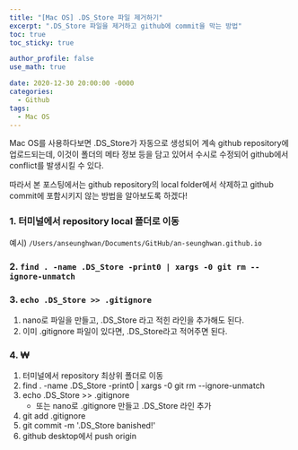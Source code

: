 ```yaml
---
title: "[Mac OS] .DS_Store 파일 제거하기"
excerpt: ".DS_Store 파일을 제거하고 github에 commit을 막는 방법"
toc: true
toc_sticky: true

author_profile: false
use_math: true

date: 2020-12-30 20:00:00 -0000
categories: 
  - Github
tags:
  - Mac OS
---
```


Mac OS를 사용하다보면 .DS_Store가 자동으로 생성되어 계속 github repository에 업로드되는데, 이것이 폴더의 메타 정보 등을 담고 있어서 수시로 수정되어 github에서 conflict를 발생시킬 수 있다.

따라서 본 포스팅에서는 github repository의 local folder에서 삭제하고 github commit에 포함시키지 않는 방법을 알아보도록 하겠다!

### 1. 터미널에서 repository local 폴더로 이동

예시) ```/Users/anseunghwan/Documents/GitHub/an-seunghwan.github.io```

### 2. ```find . -name .DS_Store -print0 | xargs -0 git rm --ignore-unmatch```

### 3. ```echo .DS_Store >> .gitignore```

1. nano로 파일을 만들고, .DS_Store 라고 적힌 라인을 추가해도 된다.
2. 이미 .gitignore 파일이 있다면, .DS_Store라고 적어주면 된다.

### 4. ₩

1.  터미널에서 repository 최상위 폴더로 이동
2.  find . -name .DS_Store -print0 | xargs -0 git rm --ignore-unmatch
3.  echo .DS_Store >> .gitignore
    -   또는 nano로 .gitignore 만들고 .DS_Store 라인 추가
4.  git add .gitignore
5.  git commit -m '.DS_Store banished!'
6.  github desktop에서 push origin
<!--stackedit_data:
eyJoaXN0b3J5IjpbMTc3MzcxMDkwM119
-->